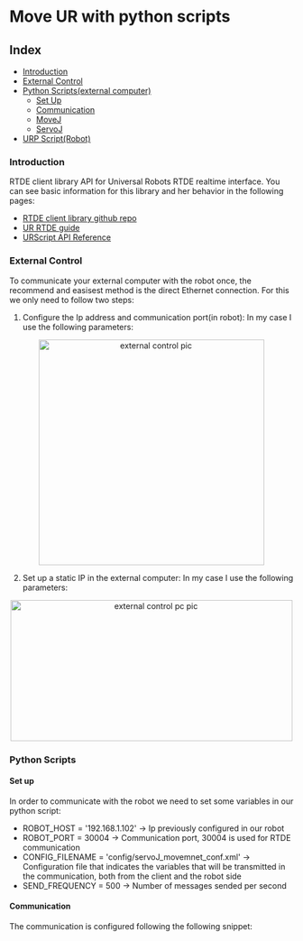 # Move UR with python scripts

## Index
* [Introduction](#introduction)
* [External Control](#external-control)
* [Python Scripts(external computer)](#python-scripts)
    * [Set Up](#set-up)
    * [Communication](#communication)
    * [MoveJ](#movej)
    * [ServoJ](#servoj)
* [URP Script(Robot)](#urp-script-(robot))

### Introduction

RTDE client library API for Universal Robots RTDE realtime interface.
You can see basic information for this library and her behavior in the following pages:

- [RTDE client library github repo](https://github.com/UniversalRobots/RTDE_Python_Client_Library)
- [UR RTDE guide](https://www.universal-robots.com/download/manuals-e-seriesur20ur30/script/script-manual-e-series-sw-511/)
- [URScript API Reference](https://s3-eu-west-1.amazonaws.com/ur-support-site/50689/scriptManual.pdf)

### External Control

To communicate your external computer with the robot once, the recommend and easisest method is the direct Ethernet connection. For this we only need to follow two steps:
1. Configure the Ip address and communication port(in robot): In my case I use the following parameters:

<p align="center">
<img src="" alt="external control pic" width="400" height="400"/>
</p>

2. Set up a static IP in the external computer: In my case I use the following parameters:

<p align="center">
<img src="https://github.com/porrasp8/RTDE_PYTHON_CLIENT_LIB_EXPANDED/assets/72991722/88f9169b-bd60-44fc-9a77-89422fee5cad" alt="external control pc pic" width="500" height="250"/>
</p>


### Python Scripts

#### Set up

In order to communicate with the robot we need to set some variables in our python script:
- ROBOT_HOST = '192.168.1.102' -> Ip previously configured in our robot
- ROBOT_PORT = 30004 -> Communication port, 30004 is used for RTDE communication
- CONFIG_FILENAME = 'config/servoJ_movemnet_conf.xml' -> Configuration file that indicates the variables that will be transmitted in the communication, both from the client and the robot side
- SEND_FREQUENCY = 500 -> Number of messages sended per second

#### Communication

The communication is configured following the following snippet:

``` py



```















